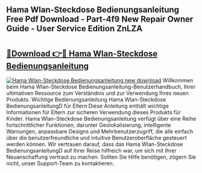 ## Hama Wlan-Steckdose Bedienungsanleitung Free Pdf Download - Part-4f9 New Repair Owner Guide - User Service Edition ZnLZA

# <h2><a href="http://df4ugz.blite.top/?on=Hama+Wlan-Steckdose+Bedienungsanleitung">🔗Download 👉🔴 Hama Wlan-Steckdose Bedienungsanleitung</a></h2>

[![Hama Wlan-Steckdose Bedienungsanleitung new download](https://i.imgur.com/lujVjoI.png)](http://df4ugz.blite.top/?on=Hama+Wlan-Steckdose+Bedienungsanleitung)
Willkommen beim Hama Wlan-Steckdose Bedienungsanleitung-Benutzerhandbuch, Ihrer ultimativen Ressource zum Verständnis und zur Verwendung Ihres neuen Produkts. Wichtige Bedienungsanleitung Hama Wlan-Steckdose BedienungsanleitungD für Eltern Diese Anleitung enthält wichtige Informationen für Eltern zur sicheren Verwendung dieses Produkts für Kinder. Hama Wlan-Steckdose Bedienungsanleitung verfügt über eine Reihe fortschrittlicher Funktionen, darunter Geolokalisierung, intelligente Warnungen, anpassbare Designs und Mehrbenutzerzugriff, die alle einfach über die benutzerfreundliche und intuitive Benutzeroberfläche gesteuert werden können. Wir vertrauen darauf, dass das Hama Wlan-Steckdose BedienungsanleitungD auf Ihrer Reise hilfreich war, um sich mit Ihrer Neuanschaffung vertraut zu machen. Sollten Sie Hilfe benötigen, zögern Sie nicht, unser Support-Team zu kontaktieren.
